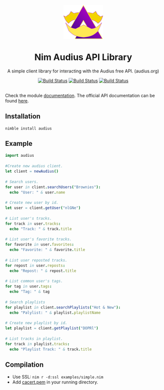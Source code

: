 <div align="center">
  <img width="128px" src="https://github.com/ceebeel/audius/raw/master/audius.nim.svg"></img>
  <h1>Nim Audius API Library</h1>
  <p>A simple client library for interacting with the Audius free API. (audius.org)</p>


[![Build Status](https://nimble.directory/ci/badges/audius/nimdevel/status.svg)](https://nimble.directory/ci/badges/audius/nimdevel/output.html)
[![Build Status](https://nimble.directory/ci/badges/audius/nimdevel/docstatus.svg)](https://nimble.directory/ci/badges/audius/nimdevel/doc_build_output.html)
[![Build Status](https://nimble.directory/ci/badges/audius/version.svg)](https://nimble.directory/ci/badges/audius/nimdevel/doc_build_output.html)
</div>


\
Check the module [documentation](https://ceebeel.github.io/audius/).
The official API documentation can be found [here](https://audiusproject.github.io/api-docs/#audius-api-docs).

## Installation
```
nimble install audius
```

## Example
```nim
import audius

#Create new audius client.
let client = newAudius()

# Search users.
for user in client.searchUsers("Brownies"):
  echo "User: " & user.name

# Create new user by id.
let user = client.getUser("nlGNe")

# List user's tracks.
for track in user.tracks:
  echo "Track: " & track.title

# List user's favorite tracks.
for favorite in user.favorites:
  echo "Favorite: " & favorite.title

# List user reposted tracks.
for repost in user.reposts:
  echo "Repost: " & repost.title

# List common user's tags.
for tag in user.tags:
  echo "Tag: " & tag

# Search playlists
for playlist in client.searchPlaylists("Hot & New"):
  echo "Palylist: " & playlist.playlistName

# Create new playlist by id.
let playlist = client.getPlaylist("DOPRl")

# List tracks in playlist.
for track in playlist.tracks:
  echo "Playlist Track: " & track.title
```
## Compilation 
- Use SSL:
```nim r -d:ssl examples/simple.nim```
- Add [cacert.pem](bin/cacert.pem) in your running directory.
